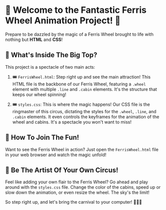 # 🎡 Welcome to the Fantastic Ferris Wheel Animation Project! 🎡

Prepare to be dazzled by the magic of a Ferris Wheel brought to life with nothing but **HTML** and **CSS**!

## 🎪 What's Inside The Big Top?

This project is a spectacle of two main acts:

1. 🎟️ `FerrisWheel.html`: Step right up and see the main attraction! This HTML file is the backbone of our Ferris Wheel, featuring a `.wheel` element with multiple `.line` and `.cabin` elements. It's the structure that keeps our wheel spinning!

2. 🎟️ `styles.css`: This is where the magic happens! Our CSS file is the ringmaster of this circus, dictating the styles for the `.wheel`, `.line`, and `.cabin` elements. It even controls the keyframes for the animation of the wheel and cabins. It's a spectacle you won't want to miss!

## 🎈 How To Join The Fun!

Want to see the Ferris Wheel in action? Just open the `FerrisWheel.html` file in your web browser and watch the magic unfold!

## 🎨 Be The Artist Of Your Own Circus!

Feel like adding your own flair to the Ferris Wheel? Go ahead and play around with the `styles.css` file. Change the color of the cabins, speed up or slow down the animation, or even resize the wheel. The sky's the limit!

So step right up, and let's bring the carnival to your computer! 🎪🎡🎠